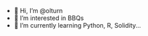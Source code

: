- 👋 Hi, I’m @olturn
- 👀 I’m interested in BBQs
- 🌱 I’m currently learning Python, R, Solidity...

 

